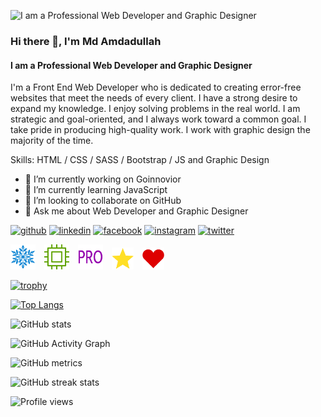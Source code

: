 ![I am a Professional Web Developer and Graphic Designer](https://pbs.twimg.com/profile_banners/1479015288045641728/1641484446/1080x360)

### Hi there 👋, I'm Md Amdadullah
#### I am a Professional Web Developer and Graphic Designer

I'm a Front End Web Developer who is dedicated to creating error-free websites that meet the needs of every client. I have a strong desire to expand my knowledge. I enjoy solving problems in the real world. I am strategic and goal-oriented, and I always work toward a common goal. I take pride in producing high-quality work. I work with graphic design the majority of the time.

Skills:  HTML / CSS / SASS / Bootstrap / JS  and Graphic Design

- 🔭 I’m currently working on Goinnovior 
- 🌱 I’m currently learning JavaScript 
- 👯 I’m looking to collaborate on GitHub 
- 💬 Ask me about Web Developer and Graphic Designer 


[<img src='https://cdn.jsdelivr.net/npm/simple-icons@3.0.1/icons/github.svg' alt='github' height='40'>](https://github.com/mdamdadullah360)  [<img src='https://cdn.jsdelivr.net/npm/simple-icons@3.0.1/icons/linkedin.svg' alt='linkedin' height='40'>](https://www.linkedin.com/in/mdamdadullah360/)  [<img src='https://cdn.jsdelivr.net/npm/simple-icons@3.0.1/icons/facebook.svg' alt='facebook' height='40'>](https://www.facebook.com/mdamdadullah360)  [<img src='https://cdn.jsdelivr.net/npm/simple-icons@3.0.1/icons/instagram.svg' alt='instagram' height='40'>](https://www.instagram.com/mdamdadullah360/)  [<img src='https://cdn.jsdelivr.net/npm/simple-icons@3.0.1/icons/twitter.svg' alt='twitter' height='40'>](https://twitter.com/mdamdadullah360)  

<a href='https://archiveprogram.github.com/'><img src='https://raw.githubusercontent.com/acervenky/animated-github-badges/master/assets/acbadge.gif' width='40' height='40'></a> <a href='https://docs.github.com/en/developers'><img src='https://raw.githubusercontent.com/acervenky/animated-github-badges/master/assets/devbadge.gif' width='40' height='40'></a> <a href='https://github.com/pricing'><img src='https://raw.githubusercontent.com/acervenky/animated-github-badges/master/assets/pro.gif' width='40' height='40'></a> <a href='https://stars.github.com/'><img src='https://raw.githubusercontent.com/acervenky/animated-github-badges/master/assets/starbadge.gif' width='35' height='35'></a> <a href='https://docs.github.com/en/github/supporting-the-open-source-community-with-github-sponsors'><img src='https://raw.githubusercontent.com/acervenky/animated-github-badges/master/assets/sponsorbadge.gif' width='35' height='35'></a> 

[![trophy](https://github-profile-trophy.vercel.app/?username=mdamdadullah360)](https://github.com/ryo-ma/github-profile-trophy)

[![Top Langs](https://github-readme-stats.vercel.app/api/top-langs/?username=mdamdadullah360)](https://github.com/anuraghazra/github-readme-stats)

![GitHub stats](https://github-readme-stats.vercel.app/api?username=mdamdadullah360&show_icons=true&count_private=true)  

![GitHub Activity Graph](https://activity-graph.herokuapp.com/graph?username=mdamdadullah360)  

![GitHub metrics](https://metrics.lecoq.io/mdamdadullah360)  

![GitHub streak stats](https://github-readme-streak-stats.herokuapp.com/?user=mdamdadullah360)  

![Profile views](https://gpvc.arturio.dev/mdamdadullah360)  

